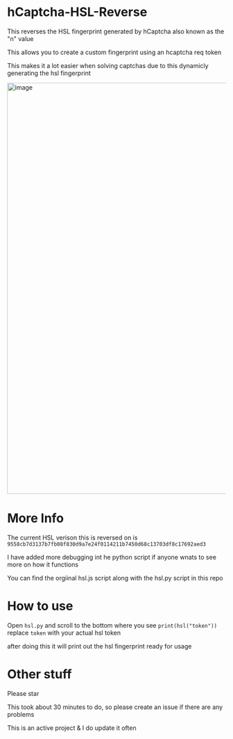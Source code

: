 # hCaptcha-HSL-Reverse
This reverses the HSL fingerprint generated by hCaptcha also known as the "n" value

This allows you to create a custom fingerprint using an hcaptcha req token 

This makes it a lot easier when solving captchas due to this dynamicly generating the hsl fingerprint

<img width="946" alt="image" src="https://github.com/user-attachments/assets/71cbb4f0-c289-4eb9-8091-d8be410325cd">

# More Info

The current HSL verison this is reversed on is `9558cb7d3137b7fb08f830d9a7e24f0114211b7450d68c13703df8c17692aed3`

I have added more debugging int he python script if anyone wnats to see more on how it functions

You can find the orgiinal hsl.js script along with the hsl.py script in this repo

# How to use 

Open `hsl.py` and scroll to the bottom where you see `print(hsl("token"))` replace `token` with your actual hsl token

after doing this it will print out the hsl fingerprint ready for usage

# Other stuff
Please star

This took about 30 minutes to do, so please create an issue if there are any problems 

This is an active project & I do update it often
